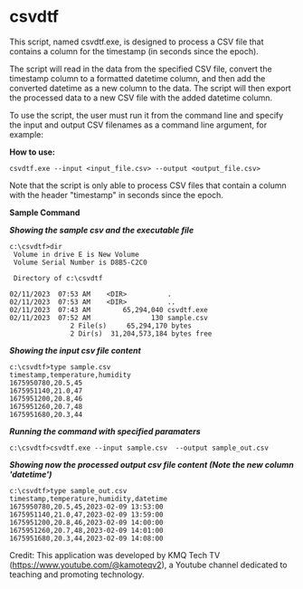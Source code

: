 # csvdtf

This script, named csvdtf.exe, is designed to process a CSV file that contains a column for the timestamp (in seconds since the epoch). 

The script will read in the data from the specified CSV file, convert the timestamp column to a formatted datetime column, and then add the converted datetime as a new column to the data. The script will then export the processed data to a new CSV file with the added datetime column. 

To use the script, the user must run it from the command line and specify the input and output CSV filenames as a command line argument, for example:
 
**How to use:**

```
csvdtf.exe --input <input_file.csv> --output <output_file.csv>
```
Note that the script is only able to process CSV files that contain a column with the header "timestamp" in seconds since the epoch.

**Sample Command**

***Showing the sample csv and the executable file***
```
c:\csvdtf>dir
 Volume in drive E is New Volume
 Volume Serial Number is D8B5-C2C0

 Directory of c:\csvdtf

02/11/2023  07:53 AM    <DIR>          .
02/11/2023  07:53 AM    <DIR>          ..
02/11/2023  07:43 AM        65,294,040 csvdtf.exe
02/11/2023  07:52 AM               130 sample.csv
               2 File(s)     65,294,170 bytes
               2 Dir(s)  31,204,573,184 bytes free
``` 

***Showing the input csv file content***
```
c:\csvdtf>type sample.csv
timestamp,temperature,humidity
1675950780,20.5,45
1675951140,21.0,47
1675951200,20.8,46
1675951260,20.7,48
1675951680,20.3,44
```

***Running the command with specified paramaters***
```
c:\csvdtf>csvdtf.exe --input sample.csv  --output sample_out.csv
```

***Showing now the processed output csv file content (Note the new column 'datetime')***
```
c:\csvdtf>type sample_out.csv
timestamp,temperature,humidity,datetime
1675950780,20.5,45,2023-02-09 13:53:00
1675951140,21.0,47,2023-02-09 13:59:00
1675951200,20.8,46,2023-02-09 14:00:00
1675951260,20.7,48,2023-02-09 14:01:00
1675951680,20.3,44,2023-02-09 14:08:00
``` 

Credit: This application was developed by KMQ Tech TV (https://www.youtube.com/@kamoteqv2), a Youtube channel dedicated to teaching and promoting technology.
